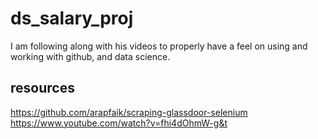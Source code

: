 # ds_salary_proj
I am following along with his videos to properly have a feel on using and working with github, and data science.

## resources
https://github.com/arapfaik/scraping-glassdoor-selenium
https://www.youtube.com/watch?v=fhi4dOhmW-g&t
